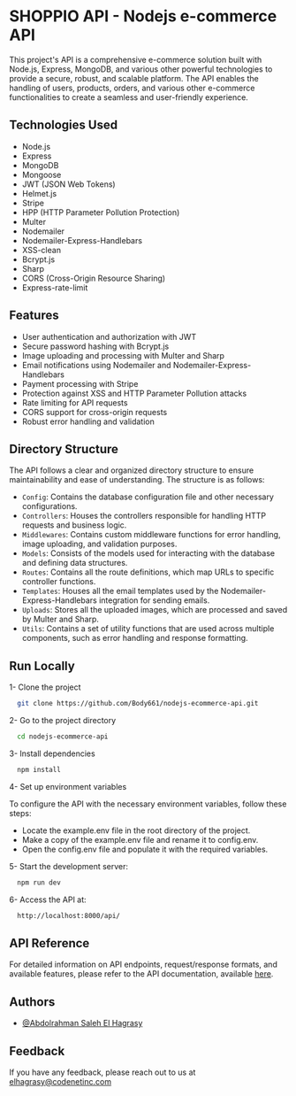 # SHOPPIO API - Nodejs e-commerce API

This project's API is a comprehensive e-commerce solution built with Node.js, Express, MongoDB, and various other powerful technologies to provide a secure, robust, and scalable platform. The API enables the handling of users, products, orders, and various other e-commerce functionalities to create a seamless and user-friendly experience.

## Technologies Used
- Node.js
- Express
- MongoDB
- Mongoose
- JWT (JSON Web Tokens)
- Helmet.js
- Stripe
- HPP (HTTP Parameter Pollution Protection)
- Multer
- Nodemailer
- Nodemailer-Express-Handlebars
- XSS-clean
- Bcrypt.js
- Sharp
- CORS (Cross-Origin Resource Sharing)
- Express-rate-limit

## Features
- User authentication and authorization with JWT
- Secure password hashing with Bcrypt.js
- Image uploading and processing with Multer and Sharp
- Email notifications using Nodemailer and Nodemailer-Express-Handlebars
- Payment processing with Stripe
- Protection against XSS and HTTP Parameter Pollution attacks
- Rate limiting for API requests
- CORS support for cross-origin requests
- Robust error handling and validation

## Directory Structure
The API follows a clear and organized directory structure to ensure maintainability and ease of understanding. The structure is as follows:

- `Config`: Contains the database configuration file and other necessary configurations.
- `Controllers`: Houses the controllers responsible for handling HTTP requests and business logic.
- `Middlewares`: Contains custom middleware functions for error handling, image uploading, and validation purposes.
- `Models`: Consists of the models used for interacting with the database and defining data structures.
- `Routes`: Contains all the route definitions, which map URLs to specific controller functions.
- `Templates`: Houses all the email templates used by the Nodemailer-Express-Handlebars integration for sending emails.
- `Uploads`: Stores all the uploaded images, which are processed and saved by Multer and Sharp.
- `Utils`: Contains a set of utility functions that are used across multiple components, such as error handling and response formatting.
## Run Locally

1- Clone the project

```bash
  git clone https://github.com/Body661/nodejs-ecommerce-api.git
```

2- Go to the project directory

```bash
  cd nodejs-ecommerce-api
```

3- Install dependencies

```bash
  npm install
```

4- Set up environment variables

To configure the API with the necessary environment variables, follow these steps:

- Locate the example.env file in the root directory of the project.
- Make a copy of the example.env file and rename it to config.env.
- Open the config.env file and populate it with the required variables.

5- Start the development server:

```bash
  npm run dev
```

6- Access the API at:

```bash
  http://localhost:8000/api/
```
## API Reference

For detailed information on API endpoints, request/response formats, and available features, please refer to the API documentation, available [here](https://documenter.getpostman.com/view/24970774/2s93eR5vuu#2cda6e05-3dad-4adb-b96e-4b8bf94e0e16).
## Authors

- [@Abdolrahman Saleh El Hagrasy](https://www.github.com/body661)


## Feedback

If you have any feedback, please reach out to us at elhagrasy@codenetinc.com

